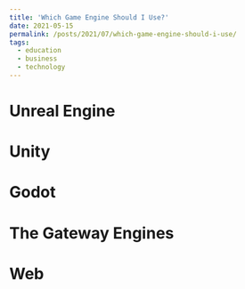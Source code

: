 ```yaml
---
title: 'Which Game Engine Should I Use?'
date: 2021-05-15
permalink: /posts/2021/07/which-game-engine-should-i-use/
tags:
  - education
  - business
  - technology
---
```


Unreal Engine
=====

Unity
=====

Godot
=====

The Gateway Engines
=====


Web
=====
